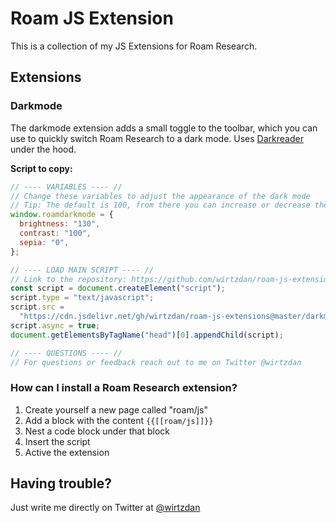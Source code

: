 # Roam JS Extension

This is a collection of my JS Extensions for Roam Research.

## Extensions

### Darkmode

The darkmode extension adds a small toggle to the toolbar, which you can use to quickly switch Roam Research to a dark mode. Uses [Darkreader](darkreader.org/help/en/) under the hood.

**Script to copy:**

```javascript
// ---- VARIABLES ---- //
// Change these variables to adjust the appearance of the dark mode
// Tip: The default is 100, from there you can increase or decrease the value
window.roamdarkmode = {
  brightness: "130",
  contrast: "100",
  sepia: "0",
};

// ---- LOAD MAIN SCRIPT ---- //
// Link to the repository: https://github.com/wirtzdan/roam-js-extensions
const script = document.createElement("script");
script.type = "text/javascript";
script.src =
  "https://cdn.jsdelivr.net/gh/wirtzdan/roam-js-extensions@master/darkmode/index.js";
script.async = true;
document.getElementsByTagName("head")[0].appendChild(script);

// ---- QUESTIONS ---- //
// For questions or feedback reach out to me on Twitter @wirtzdan
```

### How can I install a Roam Research extension?

1. Create yourself a new page called "roam/js"
2. Add a block with the content `{{[[roam/js]]}}`
3. Nest a code block under that block
4. Insert the script
5. Active the extension

## Having trouble?

Just write me directly on Twitter at [@wirtzdan](https://twitter.com/wirtzdan)

